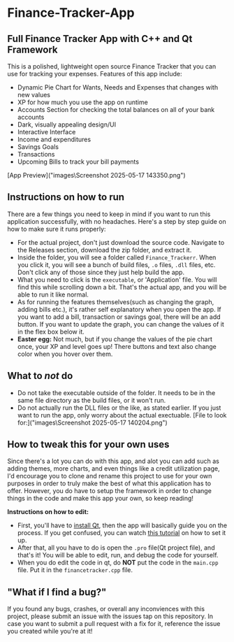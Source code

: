 # Finance-Tracker-App

## Full Finance Tracker App with C++ and Qt Framework

This is a polished, lightweight open source Finance Tracker that you can use for tracking your expenses. Features of this app include:
- Dynamic Pie Chart for Wants, Needs and Expenses that changes with new values
- XP for how much you use the app on runtime
- Accounts Section for checking the total balances on all of your bank accounts
- Dark, visually appealing design/UI
- Interactive Interface
- Income and expenditures
- Savings Goals
- Transactions
- Upcoming Bills to track your bill payments

[App Preview]("images\Screenshot 2025-05-17 143350.png")

## Instructions on how to run

There are a few things you need to keep in mind if you want to run this application successfully, with no headaches. Here's a step by step guide on how to make sure it runs properly:
- For the actual project, don't just download the source code. Navigate to the Releases section, download the zip folder, and extract it.
- Inside the folder, you will see a folder called `Finance_Trackerr`. When you click it, you will see a bunch of build files, `.o` files, `.dll` files, etc. Don't click any of those since they just help build the app.
- What you need to click is the `executable`, or 'Application' file. You will find this while scrolling down a bit. That's the actual app, and you will be able to run it like normal.
- As for running the features themselves(such as changing the graph, adding bills etc.), it's rather self explanatory when you open the app. If you want to add a bill, transaction or savings goal, there will be an add button. If you want to update the graph, you can change the values of it in the flex box below it.
- **Easter egg:** Not much, but if you change the values of the pie chart once, your XP and level goes up! There buttons and text also change color when you hover over them.

## What to *not* do

- Do not take the executable outside of the folder. It needs to be in the same file directory as the build files, or it won't run.
- Do not actually run the DLL files or the like, as stated earlier. If you just want to run the app, only worry about the actual exectuable.
  [File to look for:]("images\Screenshot 2025-05-17 140204.png")

## How to tweak this for your own uses

Since there's a lot you can do with this app, and alot you can add such as adding themes, more charts, and even things like a credit utilization page, I'd encourage you to clone and rename this project to use for your own purposes in order to truly make the best of what this application has to offer. However, you do have to setup the framework in order to change things in the code and make this app your own, so keep reading!

**Instructions on how to edit:**
- First, you'll have to [install Qt](https://www.qt.io/download-qt-installer), then the app will basically guide you on the process. If you get confused, you can watch [this tutorial](https://www.youtube.com/watch?v=OoVNt-KJ96w) on how to set it up.
- After that, all you have to do is open the `.pro` file(Qt project file), and that's it! You will be able to edit, run, and debug the code for yourself.
- When you do edit the code in qt, do **NOT** put the code in the `main.cpp` file. Put it in the `financetracker.cpp` file.

## "What if I find a bug?"
If you found any bugs, crashes, or overall any inconviences with this project, please submit an issue with the issues tap on this repository. In case you want to submit a pull request with a fix for it, reference the issue you created while you're at it!

  
